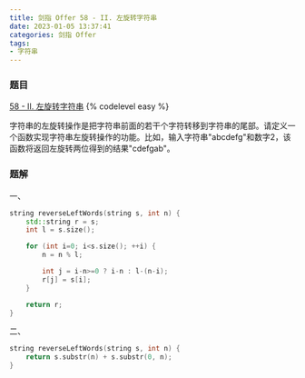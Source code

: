 ```yaml
---
title: 剑指 Offer 58 - II. 左旋转字符串
date: 2023-01-05 13:37:41
categories: 剑指 Offer
tags:
- 字符串
---
```


### 题目
[58 - II. 左旋转字符串](https://leetcode.cn/problems/zuo-xuan-zhuan-zi-fu-chuan-lcof/description/)
{% codelevel easy %}

字符串的左旋转操作是把字符串前面的若干个字符转移到字符串的尾部。请定义一个函数实现字符串左旋转操作的功能。比如，输入字符串"abcdefg"和数字2，该函数将返回左旋转两位得到的结果"cdefgab"。
<!-- more -->

### 题解
一、
``` cpp
string reverseLeftWords(string s, int n) {
    std::string r = s;
    int l = s.size();

    for (int i=0; i<s.size(); ++i) {
        n = n % l;

        int j = i-n>=0 ? i-n : l-(n-i);
        r[j] = s[i];
    }

    return r;
}
```

二、
``` cpp
string reverseLeftWords(string s, int n) {
    return s.substr(n) + s.substr(0, n);
}
```
